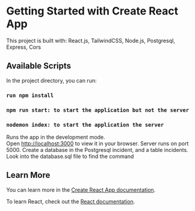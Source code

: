 # Getting Started with Create React App

This project is built with: React.js, TailwindCSS, Node.js, Postgresql, Express, Cors

## Available Scripts

In the project directory, you can run:

### `run npm install`
### `npm run start: to start the application but not the server`
### `nodemon index: to start the application the server`

Runs the app in the development mode.\
Open [http://localhost:3000](http://localhost:3000) to view it in your browser.
Server runs on port 5000.
Create a database in the Postgresql incident, and a table incidents.
Look into the database.sql file to find the command 



## Learn More

You can learn more in the [Create React App documentation](https://facebook.github.io/create-react-app/docs/getting-started).

To learn React, check out the [React documentation](https://reactjs.org/).

#
